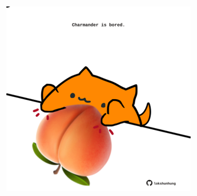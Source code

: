 <!-- built at 14/08/2025, 14:00:51 UTC -->
<p align="center">
  <img width="500" height="500" src="./ReadmeImage.svg">
</p>
